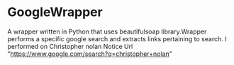 GoogleWrapper
=============

A wrapper written in Python that uses  beautifulsoap library.Wrapper performs a  specific  google search and extracts links pertaining to search. 
I performed  on Christopher nolan
Notice Url "https://www.google.com/search?q=christopher+nolan"
